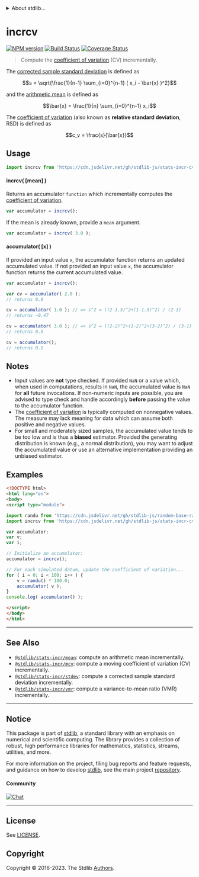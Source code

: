 <!--

@license Apache-2.0

Copyright (c) 2018 The Stdlib Authors.

Licensed under the Apache License, Version 2.0 (the "License");
you may not use this file except in compliance with the License.
You may obtain a copy of the License at

   http://www.apache.org/licenses/LICENSE-2.0

Unless required by applicable law or agreed to in writing, software
distributed under the License is distributed on an "AS IS" BASIS,
WITHOUT WARRANTIES OR CONDITIONS OF ANY KIND, either express or implied.
See the License for the specific language governing permissions and
limitations under the License.

-->


<details>
  <summary>
    About stdlib...
  </summary>
  <p>We believe in a future in which the web is a preferred environment for numerical computation. To help realize this future, we've built stdlib. stdlib is a standard library, with an emphasis on numerical and scientific computation, written in JavaScript (and C) for execution in browsers and in Node.js.</p>
  <p>The library is fully decomposable, being architected in such a way that you can swap out and mix and match APIs and functionality to cater to your exact preferences and use cases.</p>
  <p>When you use stdlib, you can be absolutely certain that you are using the most thorough, rigorous, well-written, studied, documented, tested, measured, and high-quality code out there.</p>
  <p>To join us in bringing numerical computing to the web, get started by checking us out on <a href="https://github.com/stdlib-js/stdlib">GitHub</a>, and please consider <a href="https://opencollective.com/stdlib">financially supporting stdlib</a>. We greatly appreciate your continued support!</p>
</details>

# incrcv

[![NPM version][npm-image]][npm-url] [![Build Status][test-image]][test-url] [![Coverage Status][coverage-image]][coverage-url] <!-- [![dependencies][dependencies-image]][dependencies-url] -->

> Compute the [coefficient of variation][coefficient-of-variation] (CV) incrementally.

<section class="intro">

The [corrected sample standard deviation][sample-stdev] is defined as

<!-- <equation class="equation" label="eq:corrected_sample_standard_deviation" align="center" raw="s = \sqrt{\frac{1}{n-1} \sum_{i=0}^{n-1} ( x_i - \bar{x} )^2}" alt="Equation for the corrected sample standard deviation."> -->

```math
s = \sqrt{\frac{1}{n-1} \sum_{i=0}^{n-1} ( x_i - \bar{x} )^2}
```

<!-- <div class="equation" align="center" data-raw-text="s = \sqrt{\frac{1}{n-1} \sum_{i=0}^{n-1} ( x_i - \bar{x} )^2}" data-equation="eq:corrected_sample_standard_deviation">
    <img src="https://cdn.jsdelivr.net/gh/stdlib-js/stdlib@6dd7df93fd2c6e40fd0662844acf8b69b887dcec/lib/node_modules/@stdlib/stats/incr/cv/docs/img/equation_corrected_sample_standard_deviation.svg" alt="Equation for the corrected sample standard deviation.">
    <br>
</div> -->

<!-- </equation> -->

and the [arithmetic mean][arithmetic-mean] is defined as

<!-- <equation class="equation" label="eq:arithmetic_mean" align="center" raw="\bar{x} = \frac{1}{n} \sum_{i=0}^{n-1} x_i" alt="Equation for the arithmetic mean."> -->

```math
\bar{x} = \frac{1}{n} \sum_{i=0}^{n-1} x_i
```

<!-- <div class="equation" align="center" data-raw-text="\bar{x} = \frac{1}{n} \sum_{i=0}^{n-1} x_i" data-equation="eq:arithmetic_mean">
    <img src="https://cdn.jsdelivr.net/gh/stdlib-js/stdlib@6dd7df93fd2c6e40fd0662844acf8b69b887dcec/lib/node_modules/@stdlib/stats/incr/cv/docs/img/equation_arithmetic_mean.svg" alt="Equation for the arithmetic mean.">
    <br>
</div> -->

<!-- </equation> -->

The [coefficient of variation][coefficient-of-variation] (also known as **relative standard deviation**, RSD) is defined as

<!-- <equation class="equation" label="eq:coefficient_of_variation" align="center" raw="c_v = \frac{s}{\bar{x}}" alt="Equation for the coefficient of variation (CV)."> -->

```math
c_v = \frac{s}{\bar{x}}
```

<!-- <div class="equation" align="center" data-raw-text="c_v = \frac{s}{\bar{x}}" data-equation="eq:coefficient_of_variation">
    <img src="https://cdn.jsdelivr.net/gh/stdlib-js/stdlib@6dd7df93fd2c6e40fd0662844acf8b69b887dcec/lib/node_modules/@stdlib/stats/incr/cv/docs/img/equation_coefficient_of_variation.svg" alt="Equation for the coefficient of variation (CV).">
    <br>
</div> -->

<!-- </equation> -->

</section>

<!-- /.intro -->



<section class="usage">

## Usage

```javascript
import incrcv from 'https://cdn.jsdelivr.net/gh/stdlib-js/stats-incr-cv@esm/index.mjs';
```

#### incrcv( \[mean] )

Returns an accumulator `function` which incrementally computes the [coefficient of variation][coefficient-of-variation].

```javascript
var accumulator = incrcv();
```

If the mean is already known, provide a `mean` argument.

```javascript
var accumulator = incrcv( 3.0 );
```

#### accumulator( \[x] )

If provided an input value `x`, the accumulator function returns an updated accumulated value. If not provided an input value `x`, the accumulator function returns the current accumulated value.

```javascript
var accumulator = incrcv();

var cv = accumulator( 2.0 );
// returns 0.0

cv = accumulator( 1.0 ); // => s^2 = ((2-1.5)^2+(1-1.5)^2) / (2-1)
// returns ~0.47

cv = accumulator( 3.0 ); // => s^2 = ((2-2)^2+(1-2)^2+(3-2)^2) / (3-1)
// returns 0.5

cv = accumulator();
// returns 0.5
```

</section>

<!-- /.usage -->

<section class="notes">

## Notes

-   Input values are **not** type checked. If provided `NaN` or a value which, when used in computations, results in `NaN`, the accumulated value is `NaN` for **all** future invocations. If non-numeric inputs are possible, you are advised to type check and handle accordingly **before** passing the value to the accumulator function.
-   The [coefficient of variation][coefficient-of-variation] is typically computed on nonnegative values. The measure may lack meaning for data which can assume both positive and negative values.
-   For small and moderately sized samples, the accumulated value tends to be too low and is thus a **biased** estimator. Provided the generating distribution is known (e.g., a normal distribution), you may want to adjust the accumulated value or use an alternative implementation providing an unbiased estimator.

</section>

<!-- /.notes -->

<section class="examples">

## Examples

<!-- eslint no-undef: "error" -->

```html
<!DOCTYPE html>
<html lang="en">
<body>
<script type="module">

import randu from 'https://cdn.jsdelivr.net/gh/stdlib-js/random-base-randu@esm/index.mjs';
import incrcv from 'https://cdn.jsdelivr.net/gh/stdlib-js/stats-incr-cv@esm/index.mjs';

var accumulator;
var v;
var i;

// Initialize an accumulator:
accumulator = incrcv();

// For each simulated datum, update the coefficient of variation...
for ( i = 0; i < 100; i++ ) {
    v = randu() * 100.0;
    accumulator( v );
}
console.log( accumulator() );

</script>
</body>
</html>
```

</section>

<!-- /.examples -->

<!-- Section for related `stdlib` packages. Do not manually edit this section, as it is automatically populated. -->

<section class="related">

* * *

## See Also

-   <span class="package-name">[`@stdlib/stats-incr/mean`][@stdlib/stats/incr/mean]</span><span class="delimiter">: </span><span class="description">compute an arithmetic mean incrementally.</span>
-   <span class="package-name">[`@stdlib/stats-incr/mcv`][@stdlib/stats/incr/mcv]</span><span class="delimiter">: </span><span class="description">compute a moving coefficient of variation (CV) incrementally.</span>
-   <span class="package-name">[`@stdlib/stats-incr/stdev`][@stdlib/stats/incr/stdev]</span><span class="delimiter">: </span><span class="description">compute a corrected sample standard deviation incrementally.</span>
-   <span class="package-name">[`@stdlib/stats-incr/vmr`][@stdlib/stats/incr/vmr]</span><span class="delimiter">: </span><span class="description">compute a variance-to-mean ratio (VMR) incrementally.</span>

</section>

<!-- /.related -->

<!-- Section for all links. Make sure to keep an empty line after the `section` element and another before the `/section` close. -->


<section class="main-repo" >

* * *

## Notice

This package is part of [stdlib][stdlib], a standard library with an emphasis on numerical and scientific computing. The library provides a collection of robust, high performance libraries for mathematics, statistics, streams, utilities, and more.

For more information on the project, filing bug reports and feature requests, and guidance on how to develop [stdlib][stdlib], see the main project [repository][stdlib].

#### Community

[![Chat][chat-image]][chat-url]

---

## License

See [LICENSE][stdlib-license].


## Copyright

Copyright &copy; 2016-2023. The Stdlib [Authors][stdlib-authors].

</section>

<!-- /.stdlib -->

<!-- Section for all links. Make sure to keep an empty line after the `section` element and another before the `/section` close. -->

<section class="links">

[npm-image]: http://img.shields.io/npm/v/@stdlib/stats-incr-cv.svg
[npm-url]: https://npmjs.org/package/@stdlib/stats-incr-cv

[test-image]: https://github.com/stdlib-js/stats-incr-cv/actions/workflows/test.yml/badge.svg?branch=v0.1.0
[test-url]: https://github.com/stdlib-js/stats-incr-cv/actions/workflows/test.yml?query=branch:v0.1.0

[coverage-image]: https://img.shields.io/codecov/c/github/stdlib-js/stats-incr-cv/main.svg
[coverage-url]: https://codecov.io/github/stdlib-js/stats-incr-cv?branch=main

<!--

[dependencies-image]: https://img.shields.io/david/stdlib-js/stats-incr-cv.svg
[dependencies-url]: https://david-dm.org/stdlib-js/stats-incr-cv/main

-->

[chat-image]: https://img.shields.io/gitter/room/stdlib-js/stdlib.svg
[chat-url]: https://app.gitter.im/#/room/#stdlib-js_stdlib:gitter.im

[stdlib]: https://github.com/stdlib-js/stdlib

[stdlib-authors]: https://github.com/stdlib-js/stdlib/graphs/contributors

[umd]: https://github.com/umdjs/umd
[es-module]: https://developer.mozilla.org/en-US/docs/Web/JavaScript/Guide/Modules

[deno-url]: https://github.com/stdlib-js/stats-incr-cv/tree/deno
[umd-url]: https://github.com/stdlib-js/stats-incr-cv/tree/umd
[esm-url]: https://github.com/stdlib-js/stats-incr-cv/tree/esm
[branches-url]: https://github.com/stdlib-js/stats-incr-cv/blob/main/branches.md

[stdlib-license]: https://raw.githubusercontent.com/stdlib-js/stats-incr-cv/main/LICENSE

[coefficient-of-variation]: https://en.wikipedia.org/wiki/Coefficient_of_variation

[arithmetic-mean]: https://en.wikipedia.org/wiki/Arithmetic_mean

[sample-stdev]: https://en.wikipedia.org/wiki/Standard_deviation

<!-- <related-links> -->

[@stdlib/stats/incr/mean]: https://github.com/stdlib-js/stats-incr-mean/tree/esm

[@stdlib/stats/incr/mcv]: https://github.com/stdlib-js/stats-incr-mcv/tree/esm

[@stdlib/stats/incr/stdev]: https://github.com/stdlib-js/stats-incr-stdev/tree/esm

[@stdlib/stats/incr/vmr]: https://github.com/stdlib-js/stats-incr-vmr/tree/esm

<!-- </related-links> -->

</section>

<!-- /.links -->
